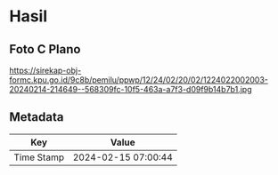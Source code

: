 # Hasil

## Foto C Plano

https://sirekap-obj-formc.kpu.go.id/9c8b/pemilu/ppwp/12/24/02/20/02/1224022002003-20240214-214649--568309fc-10f5-463a-a7f3-d09f9b14b7b1.jpg


## Metadata

| Key        | Value               |
| ---------- | ------------------- |
| Time Stamp | 2024-02-15 07:00:44 |




